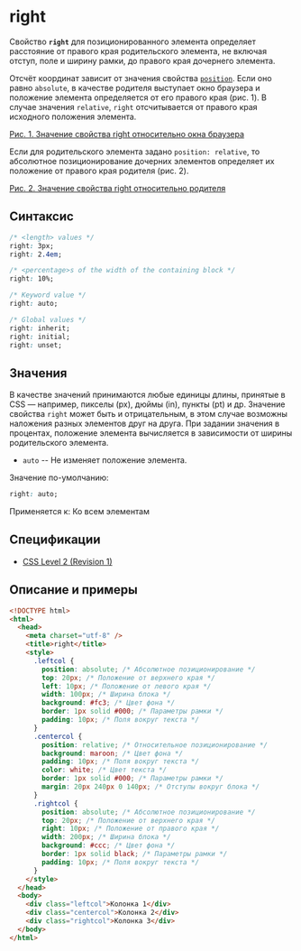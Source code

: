 # right

Свойство **`right`** для позиционированного элемента определяет расстояние от правого края родительского элемента, не включая отступ, поле и ширину рамки, до правого края дочернего элемента.

Отсчёт координат зависит от значения свойства [`position`](position.md). Если оно равно `absolute`, в качестве родителя выступает окно браузера и положение элемента определяется от его правого края (рис. 1). В случае значения `relative`, `right` отсчитывается от правого края исходного положения элемента.

[Рис. 1. Значение свойства right относительно окна браузера](css_right_1.png)

Если для родительского элемента задано `position: relative`, то абсолютное позиционирование дочерних элементов определяет их положение от правого края родителя (рис. 2).

[Рис. 2. Значение свойства right относительно родителя](css_right_2.png)

## Синтаксис

```css
/* <length> values */
right: 3px;
right: 2.4em;

/* <percentage>s of the width of the containing block */
right: 10%;

/* Keyword value */
right: auto;

/* Global values */
right: inherit;
right: initial;
right: unset;
```

## Значения

В качестве значений принимаются любые единицы длины, принятые в CSS — например, пикселы (px), дюймы (in), пункты (pt) и др. Значение свойства `right` может быть и отрицательным, в этом случае возможны наложения разных элементов друг на друга. При задании значения в процентах, положение элемента вычисляется в зависимости от ширины родительского элемента.

- `auto` -- Не изменяет положение элемента.

Значение по-умолчанию:

```css
right: auto;
```

Применяется к: Ко всем элементам

## Спецификации

- [CSS Level 2 (Revision 1)](http://www.w3.org/TR/CSS2/visuren.html#propdef-right)

## Описание и примеры

```html
<!DOCTYPE html>
<html>
  <head>
    <meta charset="utf-8" />
    <title>right</title>
    <style>
      .leftcol {
        position: absolute; /* Абсолютное позиционирование */
        top: 20px; /* Положение от верхнего края */
        left: 10px; /* Положение от левого края */
        width: 100px; /* Ширина блока */
        background: #fc3; /* Цвет фона */
        border: 1px solid #000; /* Параметры рамки */
        padding: 10px; /* Поля вокруг текста */
      }
      .centercol {
        position: relative; /* Относительное позиционирование */
        background: maroon; /* Цвет фона */
        padding: 10px; /* Поля вокруг текста */
        color: white; /* Цвет текста */
        border: 1px solid #000; /* Параметры рамки */
        margin: 20px 240px 0 140px; /* Отступы вокруг блока */
      }
      .rightcol {
        position: absolute; /* Абсолютное позиционирование */
        top: 20px; /* Положение от верхнего края */
        right: 10px; /* Положение от правого края */
        width: 200px; /* Ширина блока */
        background: #ccc; /* Цвет фона */
        border: 1px solid black; /* Параметры рамки */
        padding: 10px; /* Поля вокруг текста */
      }
    </style>
  </head>
  <body>
    <div class="leftcol">Колонка 1</div>
    <div class="centercol">Колонка 2</div>
    <div class="rightcol">Колонка 3</div>
  </body>
</html>
```
